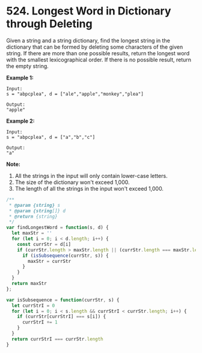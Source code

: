 # 524. Longest Word in Dictionary through Deleting

Given a string and a string dictionary, find the longest string in the dictionary that can be formed by deleting some characters of the given string. If there are more than one possible results, return the longest word with the smallest lexicographical order. If there is no possible result, return the empty string.

**Example 1:**
```
Input:
s = "abpcplea", d = ["ale","apple","monkey","plea"]

Output: 
"apple"
```

**Example 2:**
```
Input:
s = "abpcplea", d = ["a","b","c"]

Output: 
"a"
```

**Note:**
1. All the strings in the input will only contain lower-case letters.
2. The size of the dictionary won't exceed 1,000.
3. The length of all the strings in the input won't exceed 1,000.

```javascript
/**
 * @param {string} s
 * @param {string[]} d
 * @return {string}
 */
var findLongestWord = function(s, d) {
  let maxStr = ''  
  for (let i = 0; i < d.length; i++) {
    const currStr = d[i]
    if (currStr.length > maxStr.length || (currStr.length === maxStr.length && currStr < maxStr)) {
      if (isSubsequence(currStr, s)) {
        maxStr = currStr
      }
    }
  }
  return maxStr
};

var isSubsequence = function(currStr, s) {
  let currStrI = 0
  for (let i = 0; i < s.length && currStrI < currStr.length; i++) {
    if (currStr[currStrI] === s[i]) {
      currStrI += 1
    }
  }
  return currStrI === currStr.length
}
```
